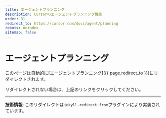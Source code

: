 ```yaml
---
title: エージェントプランニング
description: Cursorのエージェントプランニング機能
order: 31
redirect_to: https://cursor.com/docs/agent/planning
robots: noindex
sitemap: false
---
```


<!-- このページはJekyllのリダイレクトプラグインにより自動的にリダイレクトされます -->

# エージェントプランニング

このページは自動的に[エージェントプランニング]({{ page.redirect_to }})にリダイレクトされます。

リダイレクトされない場合は、上記のリンクをクリックしてください。

---

**技術情報**: このリダイレクトは`jekyll-redirect-from`プラグインにより実装されています。
